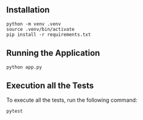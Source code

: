 ## Installation

```shell
python -m venv .venv
source .venv/bin/activate
pip install -r requirements.txt
```

## Running the Application
```shell
python app.py 
```

## Execution all the Tests
To execute all the tests, run the following command:

```shell
pytest 
```